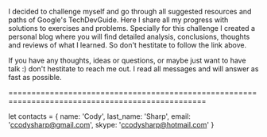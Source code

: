 I decided to challenge myself and go through all suggested resources and paths of Google's TechDevGuide. 
Here I share all my progress with solutions to exercises and problems. 
Specially for this challenge I created a personal blog where you will find detailed analysis, conclusions, thoughts and reviews of what I learned.
So don't hestitate to follow the link above.

If you have any thoughts, ideas or questions, or maybe just want to have talk :) don't hestitate to reach me out. 
I read all messages and will answer as fast as possible.


=================================================================================================

let contacts = {
  name: 'Cody',
  last_name: 'Sharp',
  email: 'ccodysharp@gmail.com',
  skype: 'ccodysharp@hotmail.com'
}
